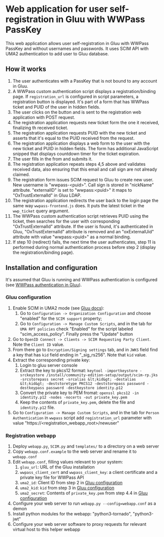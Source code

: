 # Web application for user self-registration in Gluu with WWPass PassKey

This web application allows user self-registration in Gluu with WWPass PassKey and without usernames and passwords. It uses SCIM API with UMA2 authentication to add user to Gluu database.

## How it works
1. The user authenticates with a PassKey that is not bound to any account in Gluu.
2. A WWPass custom authentication script displays a registration/binding page. If `registration_url` is configured in script parameters, a registration button is displayed. It's part of a form that has WWPass ticket and PUID of the user in hidden fields.
3. The user clicks on the button and is sent to the registration web application with POST request.
4. The registration application requests new ticket form the one it received, finalizing th received ticket.
5. The registration application requests PUID with the new ticket and asserts that it's equal to the PUID received from the request.
6. The registration application displays a web form to the user with the new ticket and PUID in hidden fields. The form has additional JavaScript snipped that displays countdown timer for the ticket expiration.
7. The user fills in the from and submits it.
8. The registration application repeats steps 4,5 above and validates received data, also ensuring that this email and call sign are not already claimed.
9. The registration form issues SCIM request to Gluu to create new user. New username is "wwpass-&lt;puid&gt;". Call sign is stored in "nickName" attribute. "externalID" is set to "wwpass:&lt;puid&gt;" it maps to "OxTrustExternalId" in Gluu LDAP.
10. The registration application redirects the user back to the login page the same way `wwpass-frontend.js` does. It puts the latest ticket in the `wwp_ticket` query argument.
11. The WWPass custom authentication script retrieves PUID using the ticket, then searches for the user with corresponding "OxTrustExternalId" attribute. If the user is found, it's authenticated in Gluu, "OxTrustExternalId" attribute is removed and an "oxExternalUid" attribute with value "wwpass:&lt;puid&gt;" as a normal binding.
12. If step 10 (redirect) fails, the next time the user authenticates, step 11 is performed during normal authentication process before step 2 (display the registration/binding page).

## Installation and configuration

It's assumed that Gluu is running and WWPass authentication is configured (see [WWPass authentication in Gluu](../README.md)).

### Gluu configuration
1. Enable SCIM in UMA2 mode (see [Gluu docs](https://gluu.org/docs/ce/user-management/scim2/#protection-using-uma)):
    1. Go to `Configuration -> Organization Configuration` and choose "enabled" for the `SCIM support` property;
    2. Go to `Configuration -> Manage Custom Scripts`, and in the tab for `UMA RPT policies` check "Enabled" for the script labeled "scim_access_policy". Finally press the "Update" button
2. Go to `OpenID Connect -> Clients -> SCIM Requesting Party Client`. Note the `Client ID` value.
3. From there go to `Encryption/Signing settings` tab, and in `JWKS` field find a key that has `kid` field ending in "_sig_rs256". Note that `kid` value.
4. Extract the corresponding private key:
    1. Login to gluu server console
    2. Extract the key to pkcs12 format: `keytool -importkeystore -srckeystore /install/community-edition-setup/output/scim-rp.jks -srcstorepass secret -srcalias &lt;kid&gt; -destalias &lt;kid&gt; -deststoretype PKCS12 -deststorepass password -destkeypass password -destkeystore identity.p12`
    3. Convert the private key to PEM fromat: `openssl pkcs12 -in identity.p12 -nodes -nocerts -out private_key.pem`
    4. Keep the contents of `private_key.pem`, delete the file and `identity.p12` file.
5. Go to `Configuration -> Manage Custom Scripts`, and in the tab for `Person Authentication` in `wwpass` script add `registration_url` parameter with value "https://&lt;registration_webapp_root&gt;/newuser"

### Registration webapp
1. Deploy `webapp.py`, `SCIM.py` and `templates/` to a directory on a web server
2. Copy `webapp.conf.example` to the web server and rename it to `webapp.conf`
3. Edit `webapp.conf`, filling values relevant to your system:
    1. `gluu_url`: URL of the Gluu installation
    2. `wwpass_client_cert` and `wwpass_client_key`: a client certificate and a private key file for WWPass API
    3. `uma2_id`: Client ID from step 2 in [Gluu configuration](#Gluu-configuration)
    4. `uma2_kid`: `kid` from step 3 in [Gluu configuration](#Gluu-configuration)
    5. `uma2_secret`: Contents of `private_key.pem` from step 4.4 in [Gluu configuration](#Gluu-configuration)
4. Configure your web server to run `webapp.py --config=webapp.conf` as a demon
5. Install python modules for the webapp: "python3-tornado", "python3-jwt"
6. Configure your web server software to proxy requests for relevant virtual host to this helper webapp
